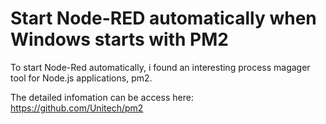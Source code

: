 # Start Node-RED automatically when Windows starts with PM2

To start Node-Red automatically, i found an interesting process magager tool for Node.js applications, pm2. 

The detailed infomation can be access here: https://github.com/Unitech/pm2 


